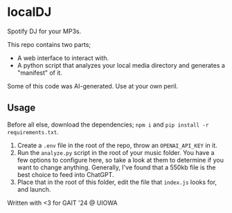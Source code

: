 # localDJ
Spotify DJ for your MP3s.

This repo contains two parts;
- A web interface to interact with.
- A python script that analyzes your local media directory and generates a "manifest" of it.

Some of this code was AI-generated. Use at your own peril.

## Usage
Before all else, download the dependencies; `npm i` and `pip install -r requirements.txt`.
1. Create a `.env` file in the root of the repo, throw an `OPENAI_API_KEY` in it.
2. Run the `analyze.py` script in the root of your music folder. You have a few options to configure here, so take a look at them to determine if you want to change anything. Generally, I've found that a 550kb file is the best choice to feed into ChatGPT.
3. Place that in the root of this folder, edit the file that `index.js` looks for, and launch.

Written with <3 for GAIT '24 @ UIOWA
